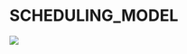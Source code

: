 # SCHEDULING_MODEL
<image src="https://github.com/dhutter-fhv/SCHEDULING_MODEL/blob/main/scheduling_modell.pdf"/>
